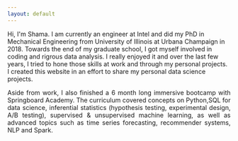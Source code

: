 ```yaml
---
layout: default
---
```

<p style='text-align: justify;'> 

Hi, I'm Shama. I am currently an engineer at Intel and did my PhD in Mechanical Engineering from University of Illinois at Urbana Champaign in 2018. Towards the end of my graduate school, I got myself involved in coding and rigrous data analysis. I really enjoyed it and over the last few years, I tried to hone those skills at work and through my personal projects. I created this website in an effort to share my personal data science projects.
</p>

<p style='text-align: justify;'> 
Aside from work, I also finished a 6 month long immersive bootcamp with Springboard Academy. The curriculum covered concepts on Python,SQL for data science, inferential statistics (hypothesis testing, experimental design, A/B testing), supervised & unsupervised machine learning, as well as advanced topics such as time series forecasting, recommender systems, NLP and Spark.
</p>

